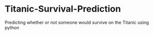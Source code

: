 # Titanic-Survival-Prediction
Predicting whether or not someone would survive on the Titanic using python
